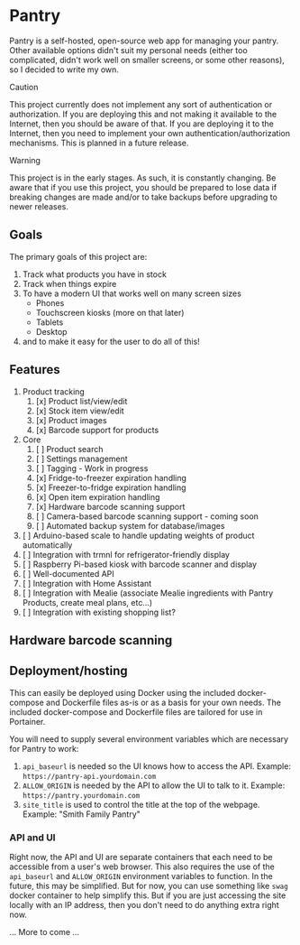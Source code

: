 # Pantry

Pantry is a self-hosted, open-source web app for managing your pantry. Other available
options didn't suit my personal needs (either too complicated, didn't work well on
smaller screens, or some other reasons), so I decided to write my own.

> [!CAUTION]
> This project currently does not implement any sort of authentication or authorization.
> If you are deploying this and not making it available to the Internet, then you should
> be aware of that. If you are deploying it to the Internet, then you need to implement
> your own authentication/authorization mechanisms.
> This is planned in a future release.

> [!WARNING]
> This project is in the early stages. As such, it is constantly changing. Be aware that
> if you use this project, you should be prepared to lose data if breaking changes are made
> and/or to take backups before upgrading to newer releases.

## Goals
The primary goals of this project are:
1. Track what products you have in stock
2. Track when things expire
3. To have a modern UI that works well on many screen sizes
   - Phones
   - Touchscreen kiosks (more on that later)
   - Tablets
   - Desktop
3. and to make it easy for the user to do all of this!

## Features
1. Product tracking
   1. [x] Product list/view/edit
   2. [x] Stock item view/edit
   3. [x] Product images
   4. [x] Barcode support for products
1. Core
   1. [ ] Product search
   2. [ ] Settings management
   3. [ ] Tagging - Work in progress
   4. [x] Fridge-to-freezer expiration handling
   5. [x] Freezer-to-fridge expiration handling
   6. [x] Open item expiration handling
   7. [x] Hardware barcode scanning support
   8. [ ] Camera-based barcode scanning support - coming soon
   9. [ ] Automated backup system for database/images
2. [ ] Arduino-based scale to handle updating weights of product automatically
3. [ ] Integration with trmnl for refrigerator-friendly display
4. [ ] Raspberry Pi-based kiosk with barcode scanner and display
5. [ ] Well-documented API
6. [ ] Integration with Home Assistant
7. [ ] Integration with Mealie (associate Mealie ingredients with Pantry Products, create meal plans, etc...)
8. [ ] Integration with existing shopping list?


## Hardware barcode scanning


## Deployment/hosting
This can easily be deployed using Docker using the included docker-compose and Dockerfile files
as-is or as a basis for your own needs. The included docker-compose and Dockerfile files are
tailored for use in Portainer.

You will need to supply several environment variables which are necessary for Pantry to work:
1. `api_baseurl` is needed so the UI knows how to access the API. Example: `https://pantry-api.yourdomain.com`
2. `ALLOW_ORIGIN` is needed by the API to allow the UI to talk to it. Example: `https://pantry.yourdomain.com`
3. `site_title` is used to control the title at the top of the webpage. Example: "Smith Family Pantry"

### API and UI
Right now, the API and UI are separate containers that each need to be accessible from a user's web browser.
This also requires the use of the `api_baseurl` and `ALLOW_ORIGIN` environment variables to function. In the
future, this may be simplified. But for now, you can use something like `swag` docker container to help simplify
this. But if you are just accessing the site locally with an IP address, then you don't need to do anything
extra right now.


... More to come ...